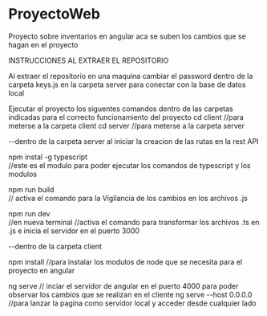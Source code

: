 # ProyectoWeb
Proyecto sobre inventarios en angular 
aca se suben los cambios que se hagan en el proyecto

INSTRUCCIONES AL EXTRAER EL REPOSITORIO

Al extraer el repositorio en una maquina 
cambiar el password dentro de la carpeta keys.js en la carpeta server para conectar con la base de datos local


Ejecutar el proyecto los siguentes comandos dentro de las carpetas indicadas para el correcto funcionamiento del proyecto
cd client
//para meterse a la carpeta client
cd server
//para meterse a la carpeta server

--dentro de la carpeta server 
al iniciar la creacion de las rutas en la rest API 

npm instal -g typescript   
//este es el modulo para poder ejecutar los comandos de typescript y los modulos 


npm run build   
// activa el comando para la Vigilancia de los cambios en los archivos .js

npm run dev  
//en nueva terminal 
//activa el comando para transformar los archivos .ts en .js e inicia el servidor en el puerto 3000

--dentro de la carpeta client 

npm install
//para instalar los modulos de node que se necesita para el proyecto en angular

ng serve 
// inciar el servidor de angular en el puerto 4000 para poder observar los cambios que se realizan en el cliente 
ng serve --host 0.0.0.0
//para lanzar la pagina como servidor local y acceder desde cualquier lado
